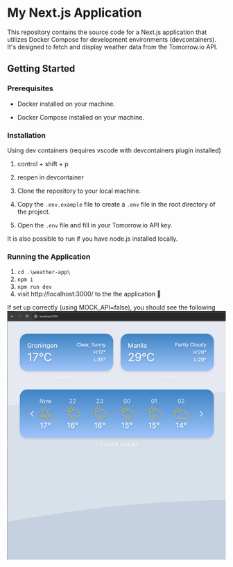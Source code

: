 # My Next.js Application

This repository contains the source code for a Next.js application that utilizes Docker Compose for development environments (devcontainers). It's designed to fetch and display weather data from the Tomorrow.io API.

## Getting Started

### Prerequisites

- Docker installed on your machine.

- Docker Compose installed on your machine.

### Installation

Using dev containers (requires vscode with devcontainers plugin installed)

1. control + shift + p

2. reopen in devcontainer

3. Clone the repository to your local machine.

4. Copy the `.env.example` file to create a `.env` file in the root directory of the project.

5. Open the `.env` file and fill in your Tomorrow.io API key.

It is also possible to run if you have node.js installed locally.

### Running the Application

1. `cd .\weather-app\`
2. `npm i`
3. `npm run dev`
4. visit http://localhost:3000/ to the the application 🚀

If set up correctly (using MOCK_API=false), you should see the following
![alt text](image.png)

